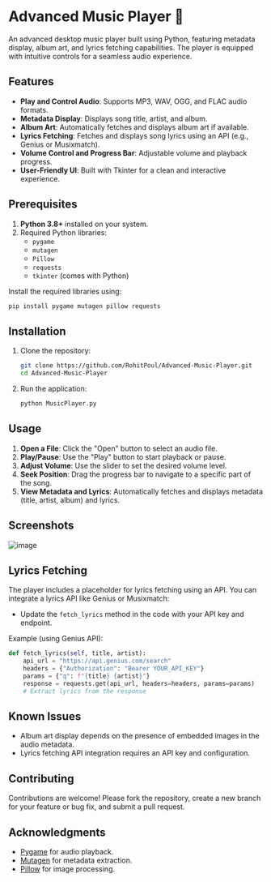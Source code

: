 # Advanced Music Player 🎵

An advanced desktop music player built using Python, featuring metadata display, album art, and lyrics fetching capabilities. The player is equipped with intuitive controls for a seamless audio experience.

## Features
- **Play and Control Audio**: Supports MP3, WAV, OGG, and FLAC audio formats.
- **Metadata Display**: Displays song title, artist, and album.
- **Album Art**: Automatically fetches and displays album art if available.
- **Lyrics Fetching**: Fetches and displays song lyrics using an API (e.g., Genius or Musixmatch).
- **Volume Control and Progress Bar**: Adjustable volume and playback progress.
- **User-Friendly UI**: Built with Tkinter for a clean and interactive experience.

## Prerequisites
1. **Python 3.8+** installed on your system.
2. Required Python libraries:
   - `pygame`
   - `mutagen`
   - `Pillow`
   - `requests`
   - `tkinter` (comes with Python)

Install the required libraries using:
```bash
pip install pygame mutagen pillow requests
```

## Installation
1. Clone the repository:
   ```bash
   git clone https://github.com/RohitPoul/Advanced-Music-Player.git
   cd Advanced-Music-Player
   ```

2. Run the application:
   ```bash
   python MusicPlayer.py
   ```

## Usage
1. **Open a File**: Click the "Open" button to select an audio file.
2. **Play/Pause**: Use the "Play" button to start playback or pause.
3. **Adjust Volume**: Use the slider to set the desired volume level.
4. **Seek Position**: Drag the progress bar to navigate to a specific part of the song.
5. **View Metadata and Lyrics**: Automatically fetches and displays metadata (title, artist, album) and lyrics.

## Screenshots
![image](https://github.com/user-attachments/assets/75854740-75c0-49a1-92ab-af8f68656a36)
## Lyrics Fetching
The player includes a placeholder for lyrics fetching using an API. You can integrate a lyrics API like Genius or Musixmatch:
- Update the `fetch_lyrics` method in the code with your API key and endpoint.

Example (using Genius API):
```python
def fetch_lyrics(self, title, artist):
    api_url = "https://api.genius.com/search"
    headers = {"Authorization": "Bearer YOUR_API_KEY"}
    params = {"q": f"{title} {artist}"}
    response = requests.get(api_url, headers=headers, params=params)
    # Extract lyrics from the response
```

## Known Issues
- Album art display depends on the presence of embedded images in the audio metadata.
- Lyrics fetching API integration requires an API key and configuration.

## Contributing
Contributions are welcome! Please fork the repository, create a new branch for your feature or bug fix, and submit a pull request.

## Acknowledgments
- [Pygame](https://www.pygame.org/) for audio playback.
- [Mutagen](https://mutagen.readthedocs.io/) for metadata extraction.
- [Pillow](https://pillow.readthedocs.io/) for image processing.
